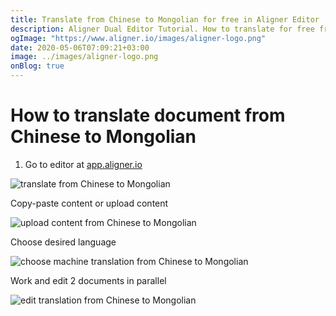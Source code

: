 ```yaml
---
title: Translate from Chinese to Mongolian for free in Aligner Editor
description: Aligner Dual Editor Tutorial. How to translate for free from Chinese to Mongolian. Aligner is multilingual document management platform. 
ogImage: "https://www.aligner.io/images/aligner-logo.png"
date: 2020-05-06T07:09:21+03:00
image: ../images/aligner-logo.png
onBlog: true
---
```


# How to translate document from Chinese to Mongolian

1. Go to editor at [app.aligner.io](https://app.aligner.io "Aligner App web page")

![translate from Chinese to Mongolian](../aligner-blank-editor.png "translate from Chinese to Mongolian")

Copy-paste content or upload content

![upload content from Chinese to Mongolian](../aligner-uploaded-document.png "upload content from Chinese to Mongolian")

Choose desired language

![choose machine translation from Chinese to Mongolian](../aligner-language-dropdown.png "choose machine translation from Chinese to Mongolian")

Work and edit 2 documents in parallel

![edit translation from Chinese to Mongolian](../aligner-double-sitded-editor.png "edit translation from Chinese to Mongolian")


